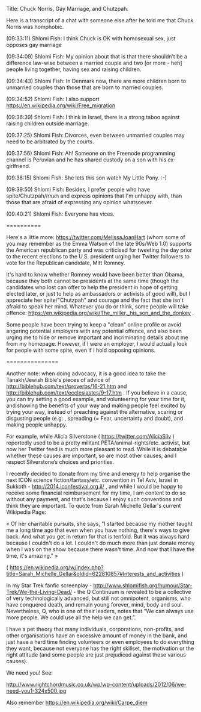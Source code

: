 Title: Chuck Norris, Gay Marriage, and Chutzpah.

Here is a transcript of a chat with someone else after he told me that Chuck Norris was homphobic.

(09:33:11) Shlomi Fish: I think Chuck is OK with homosexual sex, just opposes gay marriage

(09:34:09) Shlomi Fish: My opinion about that is that there shouldn’t be a difference law-wise between a married couple and two [or more - heh] people living together, having sex and raising children.

(09:34:43) Shlomi Fish: In Denmark now, there are more children born to unmarried couples than those that are born to married couples.

(09:34:52) Shlomi Fish: I also support https://en.wikipedia.org/wiki/Free_migration

(09:36:39) Shlomi Fish: I think in Israel, there is a strong taboo against raising children outside marriage.

(09:37:25) Shlomi Fish: Divorces, even between unmarried couples may need to be arbitrated by the courts.

(09:37:56) Shlomi Fish: Ah! Someone on the Freenode programming channel is Peruvian and he has shared custody on a son with his ex-girlfriend.

(09:38:15) Shlomi Fish: She lets this son watch My Little Pony. :-)

(09:39:50) Shlomi Fish: Besides, I prefer people who have spite/Chutzpah/תעוזה and express opinions that I'm unhappy with, than those that are afraid of expressing any opinion whatsoever.

(09:40:21) Shlomi Fish: Everyone has vices.

==========

Here's a little more: https://twitter.com/MelissaJoanHart (whom some of you may remember as the Emma Watson of the late 90s/Web 1.0) supports the American republican party and was criticised for tweeting the day prior to the recent elections to the U.S. president urging her Twitter followers to vote for the Republican candidate, Mitt Romney.

It's hard to know whether Romney would have been better than Obama, because they both cannot be presidents at the same time (though the candidates who lost can offer to help the president in hope of getting elected later, or just to help as ambassadors or activists of good will), but I appreciate her spite/"Chutzpah" and courage and the fact that she isn't afraid to speak her mind. Whatever you do or think, some people will take offence: https://en.wikipedia.org/wiki/The_miller,_his_son_and_the_donkey .

Some people have been trying to keep a "clean" online profile or avoid angering potential employers with any potential offence, and also been urging me to hide or remove important and incriminating details about me from my homepage. However, if I were an employer, I would actually look for people with some spite, even if I hold opposing opinions.

===============

Another note: when doing advocacy, it is a good idea to take the Tanakh/Jewish Bible's pieces of advice of http://biblehub.com/text/proverbs/16-21.htm and http://biblehub.com/text/ecclesiastes/9-17.htm . If you believe in a cause, you can try setting a good example, and volunteering for your time for it, and showing the benefits of your way and making people feel excited by trying your way, instead of preaching against the alternative, scaring or disgusting people (e.g: , spreading (= Fear, uncertainty and doubt), and making people unhappy.

For example, while Alicia Silverstone ( https://twitter.com/AliciaSilv ) reportedly used to be a pretty militant PETA/animal-rights/etc. activist, but now her Twitter feed is much more pleasant to read. While it is debatable whether these causes are important, so are most other causes, and I respect Silverstone’s choices and priorities.

I recently decided to donate from my time and energy to help organise the next ICON science fiction/fantasy/etc. convention in Tel Aviv, Israel in Sukkoth - http://2014.iconfestival.org.il/ , and while I would be happy to receive some financial reimbursement for my time, I am content to do so without any payment, and that's because I enjoy such conventions and think they are important. To quote from Sarah Michelle Gellar's current Wikipedia Page:

«
Of her charitable pursuits, she says, "I started because my mother taught me a long time ago that even when you have nothing, there's ways to give back. And what you get in return for that is tenfold. But it was always hard because I couldn't do a lot. I couldn't do much more than just donate money when I was on the show because there wasn't time. And now that I have the time, it's amazing."
»

( https://en.wikipedia.org/w/index.php?title=Sarah_Michelle_Gellar&oldid=622810857#Interests_and_activities )

In my Star Trek fanfic screenplay - http://www.shlomifish.org/humour/Star-Trek/We-the-Living-Dead/ - the Q Continuum is revealed to be a collective of very technologically advanced, but still not omnipotent, organisms, who have conquered death, and remain young forever, mind, body and soul. Nevertheless, Q, who is one of their leaders, notes that “We can always use more people. We could use all the help we can get.”.

I have a pet theory that many individuals, corporations, non-profits, and other organisations have an excessive amount of money in the bank, and just have a hard time finding volunteers or even employees to do everything they want, because not everyone has the right skillset, the motivation or the right attitude (and some people are just prejudiced against these various causes).

We need you! See:

http://www.rightchordmusic.co.uk/wp/wp-content/uploads/2012/06/we-need-you1-324x500.jpg

Also remember https://en.wikipedia.org/wiki/Carpe_diem
